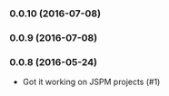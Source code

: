 ### 0.0.10 (2016-07-08)


### 0.0.9 (2016-07-08)


### 0.0.8 (2016-05-24)
 *  Got it working on JSPM projects (#1)
